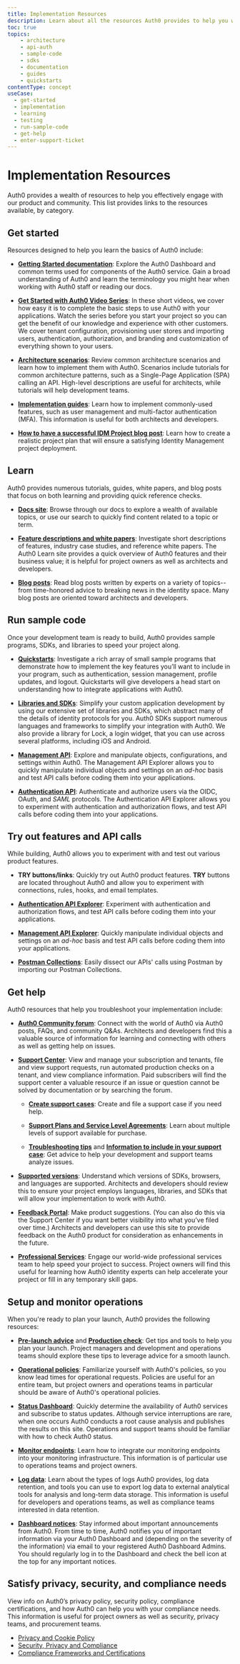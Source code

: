 ```yaml
---
title: Implementation Resources
description: Learn about all the resources Auth0 provides to help you with your Auth0 implementation.
toc: true
topics:
    - architecture
    - api-auth
    - sample-code
    - sdks
    - documentation
    - guides
    - quickstarts
contentType: concept
useCase:
  - get-started
  - implementation
  - learning
  - testing
  - run-sample-code
  - get-help
  - enter-support-ticket
---
```

# Implementation Resources

Auth0 provides a wealth of resources to help you effectively engage with our product and community. This list provides links to the resources available, by category.  

## Get started

Resources designed to help you learn the basics of Auth0 include:

* [**Getting Started documentation**](/getting-started): Explore the Auth0 Dashboard and common terms used for components of the Auth0 service. Gain a broad understanding of Auth0 and learn the terminology you might hear when working with Auth0 staff or reading our docs.

* [**Get Started with Auth0 Video Series**](/videos/get-started): In these short videos, we cover how easy it is to complete the basic steps to use Auth0 with your applications. Watch the series before you start your project so you can get the benefit of our knowledge and experience with other customers. We cover tenant configuration, provisioning user stores and importing users, authentication, authorization, and branding and customization of everything shown to your users. 

* [**Architecture scenarios**](/architecture-scenarios): Review common architecture scenarios and learn how to implement them with Auth0. Scenarios include tutorials for common architecture patterns, such as a Single-Page Application (SPA) calling an API. High-level descriptions are useful for architects, while tutorials will help development teams.

* [**Implementation guides**](/topics/guides): Learn how to implement commonly-used features, such as user management and multi-factor authentication (MFA). This information is useful for both architects and developers.

* [**How to have a successful IDM Project blog post**](https://auth0.com/blog/how-to-have-a-successful-idm-project/): Learn how to create a realistic project plan that will ensure a satisfying Identity Management project deployment.

## Learn

Auth0 provides numerous tutorials, guides, white papers, and blog posts that focus on both learning and providing quick reference checks. 

* [**Docs site**](https://auth0.com/docs/): Browse through our docs to explore a wealth of available topics, or use our search to quickly find content related to a topic or term.

* [**Feature descriptions and white papers**](https://auth0.com/learn/): Investigate short descriptions of features, industry case studies, and reference white papers. The Auth0 Learn site provides a quick overview of Auth0 features and their business value; it is helpful for project owners as well as architects and developers.

* [**Blog posts**](https://auth0.com/blog/): Read blog posts written by experts on a variety of topics--from time-honored advice to breaking news in the identity space. Many blog posts are oriented toward architects and developers. 

## Run sample code

Once your development team is ready to build, Auth0 provides sample programs, SDKs, and libraries to speed your project along.

* [**Quickstarts**](/quickstarts): Investigate a rich array of small sample programs that demonstrate how to implement the key features you’ll want to include in your program, such as authentication, session management, profile updates, and logout. Quickstarts will give developers a head start on understanding how to integrate applications with Auth0.

* [**Libraries and SDKs**](/libraries): Simplify your custom application development by using our extensive set of libraries and SDKs, which abstract many of the details of identity protocols for you. Auth0 SDKs support numerous languages and frameworks to simplify your integration with Auth0. We also provide a library for Lock, a login widget, that you can use across several platforms, including iOS and Android.

* [**Management API**](/api/management/v2): Explore and manipulate objects, configurations, and settings within Auth0. The Management API Explorer allows you to quickly manipulate individual objects and settings on an *ad-hoc* basis and test API calls before coding them into your applications.

* [**Authentication API**](/api/authentication): Authenticate and authorize users via the OIDC, OAuth, and <dfn data-key="security-assertion-markup-language">SAML</dfn> protocols. The Authentication API Explorer allows you to experiment with authentication and authorization flows, and test API calls before coding them into your applications.

## Try out features and API calls

While building, Auth0 allows you to experiment with and test out various product features.

* **TRY buttons/links**: Quickly try out Auth0 product features. **TRY** buttons are located throughout Auth0 and allow you to experiment with connections, rules, hooks, and email templates.

* [**Authentication API Explorer**](/api/authentication#introduction): Experiment with authentication and authorization flows, and test API calls before coding them into your applications. 

* [**Management API Explorer**](/api/management/v2): Quickly manipulate individual objects and settings on an *ad-hoc* basis and test API calls before coding them into your applications.

* [**Postman Collections**](/api/postman): Easily dissect our APIs' calls using Postman by importing our Postman Collections.

## Get help

Auth0 resources that help you troubleshoot your implementation include:

* [**Auth0 Community forum**](https://community.auth0.com/): Connect with the world of Auth0 via Auth0 posts, FAQs, and community Q&As. Architects and developers find this a valuable source of information for learning and connecting with others as well as getting help on issues.

* [**Support Center**](https://support.auth0.com/): View and manage your subscription and tenants, file and view support requests, run automated production checks on a tenant, and view compliance information. Paid subscribers will find the support center a valuable resource if an issue or question cannot be solved by documentation or by searching the forum.

  * [**Create support cases**](/support/tickets): Create and file a support case if you need help.
  
  * [**Support Plans and Service Level Agreements**](/support#defect-responses): Learn about multiple levels of support available for purchase.

  * [**Troubleshooting tips**](/onboarding/enterprise-support#what-to-check-before-logging-an-issue) and [**Information to include in your support case**](/onboarding/enterprise-support#information-to-provide-when-logging-an-issue): Get advice to help your development and support teams analyze issues.

* [**Supported versions**](/support/matrix): Understand which versions of SDKs, browsers, and languages are supported. Architects and developers should review this to ensure your project employs languages, libraries, and SDKs that will allow your implementation to work with Auth0.

* [**Feedback Portal**](https://auth0.com/feedback): Make product suggestions. (You can also do this via the Support Center if you want better visibility into what you’ve filed over time.) Architects and developers can use this site to provide feedback on the Auth0 product for consideration as enhancements in the future.

* [**Professional Services**](/services): Engage our world-wide professional services team to help speed your project to success. Project owners will find this useful for learning how Auth0 identity experts can help accelerate your project or fill in any temporary skill gaps.

## Setup and monitor operations

When you're ready to plan your launch, Auth0 provides the following resources:

* [**Pre-launch advice**](/pre-deployment) and [**Production check**](/pre-deployment/how-to-run-test): Get tips and tools to help you plan your launch. Project managers and development and operations teams should explore these tips to leverage advice for a smooth launch.

* [**Operational policies**](/policies): Familiarize yourself with Auth0's policies, so you know lead times for operational requests. Policies are useful for an entire team, but project owners and operations teams in particular should be aware of Auth0's operational policies.

* [**Status Dashboard**](https://status.auth0.com): Quickly determine the availability of Auth0 services and subscribe to status updates. Although service interruptions are rare, when one occurs Auth0 conducts a root cause analysis and publishes the results on this site. Operations and support teams should be familiar with how to check Auth0 status.

* [**Monitor endpoints**](/monitoring): Learn how to integrate our monitoring endpoints into your monitoring infrastructure. This information is of particular use to operations teams and project owners.

* [**Log data**](/logs): Learn about the types of logs Auth0 provides, log data retention, and tools you can use to export log data to external analytical tools for analysis and long-term data storage. This information is useful for developers and operations teams, as well as compliance teams interested in data retention.

* [**Dashboard notices**](/architecture-scenarios/implementation/b2c/b2c-operations#notifications): Stay informed about important announcements from Auth0. From time to time, Auth0 notifies you of important information via your Auth0 Dashboard and (depending on the severity of the information) via email to your registered Auth0 Dashboard Admins. You should regularly log in to the Dashboard and check the bell icon at the top for any important notices.

## Satisfy privacy, security, and compliance needs

View info on Auth0’s privacy policy, security policy, compliance certifications, and how Auth0 can help you with your compliance needs. This information is useful for project owners as well as security, privacy teams, and procurement teams.

* [Privacy and Cookie Policy](https://auth0.com/privacy)
* [Security, Privacy and Compliance](https://auth0.com/security/)
* [Compliance Frameworks and Certifications](/compliance)
